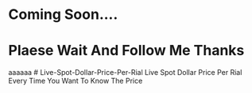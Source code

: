 # Coming Soon....
<h1>Plaese Wait And Follow Me Thanks</h1>
aaaaaa
# Live-Spot-Dollar-Price-Per-Rial
Live Spot  Dollar Price Per Rial Every Time You Want To Know The Price
